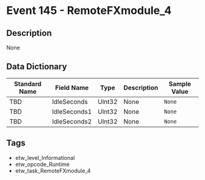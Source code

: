 # Event 145 - RemoteFXmodule_4

## Description
None

## Data Dictionary
|Standard Name|Field Name|Type|Description|Sample Value|
|---|---|---|---|---|
|TBD|IdleSeconds|UInt32|None|`None`|
|TBD|IdleSeconds1|UInt32|None|`None`|
|TBD|IdleSeconds2|UInt32|None|`None`|

## Tags
* etw_level_Informational
* etw_opcode_Runtime
* etw_task_RemoteFXmodule_4